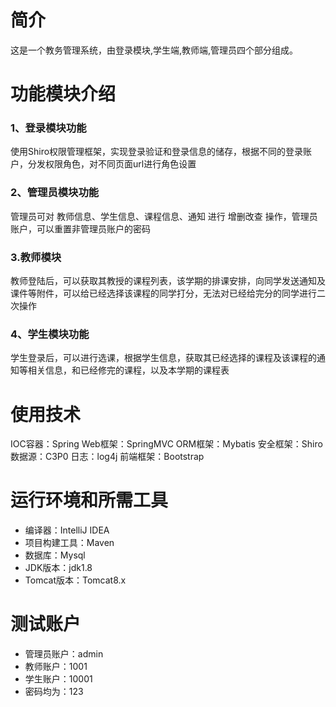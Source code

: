 # 简介

这是一个教务管理系统，由登录模块,学生端,教师端,管理员四个部分组成。

# 功能模块介绍
### 1、登录模块功能
使用Shiro权限管理框架，实现登录验证和登录信息的储存，根据不同的登录账户，分发权限角色，对不同页面url进行角色设置
### 2、管理员模块功能
管理员可对 教师信息、学生信息、课程信息、通知 进行 增删改查 操作，管理员账户，可以重置非管理员账户的密码

### 3.教师模块
教师登陆后，可以获取其教授的课程列表，该学期的排课安排，向同学发送通知及课件等附件，可以给已经选择该课程的同学打分，无法对已经给完分的同学进行二次操作

### 4、学生模块功能
学生登录后，可以进行选课，根据学生信息，获取其已经选择的课程及该课程的通知等相关信息，和已经修完的课程，以及本学期的课程表

# 使用技术
IOC容器：Spring
Web框架：SpringMVC
ORM框架：Mybatis
安全框架：Shiro
数据源：C3P0
日志：log4j
前端框架：Bootstrap

# 运行环境和所需工具
* 编译器：IntelliJ IDEA
* 项目构建工具：Maven
* 数据库：Mysql
* JDK版本：jdk1.8
* Tomcat版本：Tomcat8.x



# 测试账户
  * 管理员账户：admin
  * 教师账户：1001
  * 学生账户：10001
  * 密码均为：123
